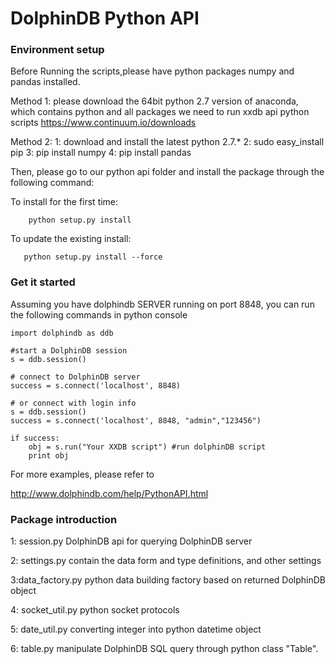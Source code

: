 # DolphinDB Python API


### Environment setup

Before Running the scripts,please have python packages numpy and pandas installed.

Method 1:
please download the 64bit python 2.7 version of anaconda, which contains python and all packages we need to run xxdb api python scripts
https://www.continuum.io/downloads


Method 2:
1: download and install the latest python 2.7.*
2: sudo easy_install pip
3: pip install numpy
4: pip install pandas


Then, please go to our python api folder and install the package through the following command:

To install for the first time:
```
    python setup.py install
```
To update the existing install:
```   
   python setup.py install --force
```

### Get it started

Assuming you have dolphindb SERVER running on port 8848, you can run the following commands in python console

```
import dolphindb as ddb
    
#start a DolphinDB session
s = ddb.session() 
    
# connect to DolphinDB server
success = s.connect('localhost', 8848)
    
# or connect with login info
s = ddb.session() 
success = s.connect('localhost', 8848, "admin","123456") 
    
if success:
    obj = s.run("Your XXDB script") #run dolphinDB script
    print obj
```

For more examples, please refer to

http://www.dolphindb.com/help/PythonAPI.html

###  Package introduction

1: session.py 
DolphinDB api for querying DolphinDB server

2: settings.py
contain the data form and type definitions, and other settings

3:data_factory.py
python data building factory based on returned DolphinDB object

4: socket_util.py
python socket protocols

5: date_util.py
converting integer into python datetime object

6: table.py
manipulate DolphinDB SQL query through python class "Table".

